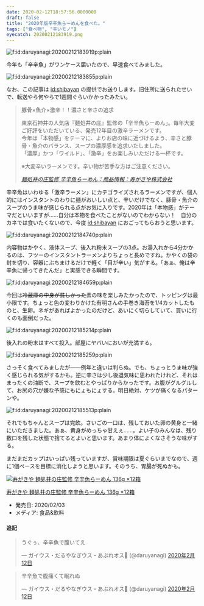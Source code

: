 ```yaml
---
date: 2020-02-12T18:57:56.0000000
draft: false
title: "2020年版辛辛魚らーめんを食べた。"
tags: ["食べ物", "辛いモノ"]
eyecatch: 20200212183919.png
---
```

<p><span itemscope itemtype="http://schema.org/Photograph"><img src="20200212183919.png" alt="f:id:daruyanagi:20200212183919p:plain" title="f:id:daruyanagi:20200212183919p:plain" class="hatena-fotolife" itemprop="image"></span></p><p>今年も「辛辛魚」がワンケース届いたので、早速食べてみました。</p><p><span itemscope itemtype="http://schema.org/Photograph"><img src="20200212183855.png" alt="f:id:daruyanagi:20200212183855p:plain" title="f:id:daruyanagi:20200212183855p:plain" class="hatena-fotolife" itemprop="image"></span></p><p>なお、この記事は <a href="http://blog.hatena.ne.jp/shibayan/">id:shibayan</a> の提供でお送りします。旧住所に送られたせいで、転送やら何やらで1週間ぐらいかかったみたい。</p>

<blockquote cite="https://www.sugakiya.co.jp/products/cup/soku_n_8266.html?id=8266">
<p>豚骨×魚介×激辛！！濃さと辛さの追求</p><p>東京石神井の人気店『麺処井の庄』監修の「辛辛魚らーめん」。毎年大変ご好評をいただいている、発売12年目の激辛ラーメンです。<br />
今年は「本物感」をテーマに、よりお店の味に近づけるよう、辛さと豚骨・魚介のバランス、スープの濃厚感を追求いたしました。<br />
「濃厚」かつ「ワイルド」、「激辛」をお楽しみいただける一杯です。</p><p>※大変辛いラーメンです。辛い物が苦手な方はご注意ください。</p>

<cite><a href="https://www.sugakiya.co.jp/products/cup/soku_n_8266.html?id=8266">&#x9EBA;&#x51E6;&#x4E95;&#x306E;&#x5E84;&#x76E3;&#x4FEE; &#x8F9B;&#x8F9B;&#x9B5A;&#x3089;&#x30FC;&#x3081;&#x3093;&#xFF1A;&#x5546;&#x54C1;&#x60C5;&#x5831;&#xFF1A;&#x5BFF;&#x304C;&#x304D;&#x3084;&#x682A;&#x5F0F;&#x4F1A;&#x793E;</a></cite>
</blockquote>
<p>辛辛魚はいわゆる「激辛ラーメン」にカテゴライズされるラーメンですが、個人的にはインスタントのわりに麺がおいしい点と、辛いだけでなく、豚骨・魚介のスープのうま味が感じられる点がお気に入りです。2020年は「本物感」がテーマだといいますが……自分は本物を食べたことがないのでわからない！　自分のカネでは食いたくないので、今度 <a href="http://blog.hatena.ne.jp/shibayan/">id:shibayan</a> におごってもらおうと思います。</p><p><span itemscope itemtype="http://schema.org/Photograph"><img src="20200212184740.png" alt="f:id:daruyanagi:20200212184740p:plain" title="f:id:daruyanagi:20200212184740p:plain" class="hatena-fotolife" itemprop="image"></span></p><p>内容物はかやく、液体スープ、後入れ粉末スープの3点。お湯入れから4分かかるのは、フツーのインスタントラーメンよりちょっと長めですね。かやくの袋の封を切り、容器にぶちまけるだけで軽く「目が辛い」気がする。「あぁ、俺は辛辛魚に帰ってきたんだ」と実感できる瞬間です。</p><p><span itemscope itemtype="http://schema.org/Photograph"><img src="20200212184659.png" alt="f:id:daruyanagi:20200212184659p:plain" title="f:id:daruyanagi:20200212184659p:plain" class="hatena-fotolife" itemprop="image"></span></p><p>今回は<s>冷蔵庫の中身が貧しかった</s>素の味を楽しみたかったので、トッピングは最小限です。ちょっと色の変わりかけた有明さんの手巻き海苔を1/4カットしたものと、生卵。ネギがあればよかったのだけど、あいにく切らしていて、買いに行くのも面倒だった。</p><p><span itemscope itemtype="http://schema.org/Photograph"><img src="20200212185214.png" alt="f:id:daruyanagi:20200212185214p:plain" title="f:id:daruyanagi:20200212185214p:plain" class="hatena-fotolife" itemprop="image"></span></p><p>後入れの粉末はすべて投入。部屋にヤバいにおいが充満する。</p><p><span itemscope itemtype="http://schema.org/Photograph"><img src="20200212185259.png" alt="f:id:daruyanagi:20200212185259p:plain" title="f:id:daruyanagi:20200212185259p:plain" class="hatena-fotolife" itemprop="image"></span></p><p>さっそく食べてみましたが――例年と違いは判らぬ。でも、ちょっとうま味が強く感じられる気がするかも。逆に辛さは少し後退気味に思われたけれど、それはまったくの油断で、スープを飲むとやっぱりからかったです。お腹がグルグルして、お尻の穴が嫌な予感にもにょもにょする。明日絶対、ケツが痛くなるパターンや。</p><p><span itemscope itemtype="http://schema.org/Photograph"><img src="20200212185513.png" alt="f:id:daruyanagi:20200212185513p:plain" title="f:id:daruyanagi:20200212185513p:plain" class="hatena-fotolife" itemprop="image"></span></p><p>それでもちゃんとスープは完飲。さいごの一口は、残しておいた卵の黄身と一緒にいただきました。あぁ、黄身がめっちゃ甘えぇ……。よい子のみんなは、残り数口を残した状態で捨てるとよいと思います。あまり体によくなさそうな味がする。</p><p>まだまだカップはいっぱい残っていますが、賞味期限は夏ぐらいまでなので、週に1個ペースを目標に消化しようと思います。そのうち、胃腸が死ぬかも。</p><p><div class="hatena-asin-detail"><a href="https://www.amazon.co.jp/exec/obidos/ASIN/B082YKX5DY/bestylesnet-22/"><img src="https://images-fe.ssl-images-amazon.com/images/I/515oceIjuZL._SL160_.jpg" class="hatena-asin-detail-image" alt="寿がきや 麺処井の庄監修 辛辛魚らーめん 136g ×12箱" title="寿がきや 麺処井の庄監修 辛辛魚らーめん 136g ×12箱"></a><div class="hatena-asin-detail-info"><p class="hatena-asin-detail-title"><a href="https://www.amazon.co.jp/exec/obidos/ASIN/B082YKX5DY/bestylesnet-22/">寿がきや 麺処井の庄監修 辛辛魚らーめん 136g ×12箱</a></p><ul><li><span class="hatena-asin-detail-label">発売日:</span> 2020/02/03</li><li><span class="hatena-asin-detail-label">メディア:</span> 食品&amp;飲料</li></ul></div><div class="hatena-asin-detail-foot"></div></div></p>

<div class="section">
<h4>追記</h4>
<p><blockquote class="twitter-tweet" data-lang="ja"><p lang="ja" dir="ltr">うぐぅ、辛辛魚で腹いてえ</p>&mdash; ガイウス・だるやなぎウス・あぶれオス🍊 (@daruyanagi) <a href="https://twitter.com/daruyanagi/status/1227568593677643776?ref_src=twsrc%5Etfw">2020年2月12日</a></blockquote><script async src="https://platform.twitter.com/widgets.js" charset="utf-8"></script></p><p><blockquote class="twitter-tweet" data-lang="ja"><p lang="ja" dir="ltr">辛辛魚で腹痛くて眠れぬ</p>&mdash; ガイウス・だるやなぎウス・あぶれオス🍊 (@daruyanagi) <a href="https://twitter.com/daruyanagi/status/1227590814383013889?ref_src=twsrc%5Etfw">2020年2月12日</a></blockquote><script async src="https://platform.twitter.com/widgets.js" charset="utf-8"></script></p>

</div>